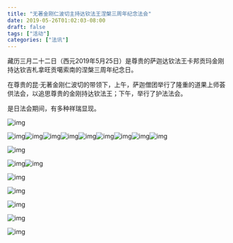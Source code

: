 ```yaml
---
title: "无著金刚仁波切主持达钦法王涅槃三周年纪念法会"
date: 2019-05-26T01:02:03-08:00
draft: false
tags: ["活动"]
categories: ["法讯"]
---
```


藏历三月二十二日（西元2019年5月25日）是尊贵的萨迦达钦法王卡邦贡玛金刚持达钦吉札拿旺贡噶索南的涅槃三周年纪念日。

在尊贵的昆·无著金刚仁波切的带领下，上午，萨迦僧团举行了隆重的道果上师荟供法会，以追思尊贵的金刚持达钦法王；下午，举行了护法法会。

是日法会期间，有多种祥瑞显现。

![img](https://mmbiz.qpic.cn/mmbiz_jpg/jZ6aUbzt6IQgmowp0ALusLTiaKIiaTuibzm4gdsx4BbTGZDZeSmN9HvIu82icHmqia6kUjBQZ9LqiarLLaMuFt8Pr0wA/640?wx_fmt=jpeg&wxfrom=5&wx_lazy=1&wx_co=1)

![img](https://mmbiz.qpic.cn/mmbiz_jpg/jZ6aUbzt6IQgmowp0ALusLTiaKIiaTuibzm4nN9JSAzqj1ficHLyuzSPfflb8aY6h3jlI25uRYUXd7QbLg1PFctDzA/640?wx_fmt=jpeg&wxfrom=5&wx_lazy=1&wx_co=1)![img](https://mmbiz.qpic.cn/mmbiz_jpg/jZ6aUbzt6IQgmowp0ALusLTiaKIiaTuibzmeDTbLXDSrLOmm7t7mWr9dGEiaric9picR4c2f6zAb863VWdGMwk0Uq6ng/640?wx_fmt=jpeg&wxfrom=5&wx_lazy=1&wx_co=1)![img](https://mmbiz.qpic.cn/mmbiz_jpg/jZ6aUbzt6IQgmowp0ALusLTiaKIiaTuibzmN8RJzPLxzMb3ypYSJ4RvjmYgiaficibGTic3gficHqKC0OARic14HqQ5TjYQ/640?wx_fmt=jpeg&wxfrom=5&wx_lazy=1&wx_co=1)![img](https://mmbiz.qpic.cn/mmbiz_jpg/jZ6aUbzt6IQgmowp0ALusLTiaKIiaTuibzmWoDCVGRtc7Tlyic4NMTJ9takoEoqTU7Tz90hohfF7KZbibcxE9fX89HQ/640?wx_fmt=jpeg&wxfrom=5&wx_lazy=1&wx_co=1)![img](https://mmbiz.qpic.cn/mmbiz_jpg/jZ6aUbzt6IQgmowp0ALusLTiaKIiaTuibzmdPuk1CjDQstTuyPrTphUQicpU2MrwBIVRrECYmiaQv8icMe81GTPoTibGQ/640?wx_fmt=jpeg&wxfrom=5&wx_lazy=1&wx_co=1)![img](https://mmbiz.qpic.cn/mmbiz_jpg/jZ6aUbzt6IQgmowp0ALusLTiaKIiaTuibzmiblOlBpYYRic9AracAUwOg2wlCUIfQicxJAtskFFBpEBu7xh1BwXLB7jQ/640?wx_fmt=jpeg&wxfrom=5&wx_lazy=1&wx_co=1)![img](https://mmbiz.qpic.cn/mmbiz_jpg/jZ6aUbzt6IQgmowp0ALusLTiaKIiaTuibzmSZHict2vgibIgF5AY3nlG3L9YbJzMZKiawqAOcF4oicz5M9kUdHzuTib8FA/640?wx_fmt=jpeg&wxfrom=5&wx_lazy=1&wx_co=1)![img](https://mmbiz.qpic.cn/mmbiz_jpg/jZ6aUbzt6IQgmowp0ALusLTiaKIiaTuibzmpKQ2IKRmvUwaaeMpj8CXSeAOsWmtMibzunC0Y7MmcIHR67BHdoIaxxg/640?wx_fmt=jpeg&wxfrom=5&wx_lazy=1&wx_co=1)![img](https://mmbiz.qpic.cn/mmbiz_jpg/jZ6aUbzt6IQgmowp0ALusLTiaKIiaTuibzmsmVB2b9eOzO6qQGzutNhibepXonUjGBT8hCUicJ9hoyCO3IYdp0vicO5g/640?wx_fmt=jpeg&wxfrom=5&wx_lazy=1&wx_co=1)

![img](https://mmbiz.qpic.cn/mmbiz_jpg/jZ6aUbzt6IQgmowp0ALusLTiaKIiaTuibzmjHDjwYYeUibMaOJWGm5KVCgC1IGw3ZhZjuia1KYcTiaqn0cR1Dx3NyEYg/640?wx_fmt=jpeg&wxfrom=5&wx_lazy=1&wx_co=1)

![img](https://mmbiz.qpic.cn/mmbiz_jpg/jZ6aUbzt6IQgmowp0ALusLTiaKIiaTuibzmqmxxkYQAPzhcuLsg6kjoqOk8AGHAPZ4aictuu8SQcaHW8yL5LEDCJag/640?wx_fmt=jpeg&wxfrom=5&wx_lazy=1&wx_co=1)![img](https://mmbiz.qpic.cn/mmbiz_jpg/jZ6aUbzt6IQgmowp0ALusLTiaKIiaTuibzmI7AcMM5Rqicla06IG4ccwH1yQZItEJsibQJ8riaqd9NBbp6WxAtGo7ehA/640?wx_fmt=jpeg&wxfrom=5&wx_lazy=1&wx_co=1)

![img](https://mmbiz.qpic.cn/mmbiz_jpg/jZ6aUbzt6IQgmowp0ALusLTiaKIiaTuibzmyAiaT4ypq9bx86TSAjrJj21cpwPXy62UAxzMnq3RMLnIpNiaib5TcSibMA/640?wx_fmt=jpeg&wxfrom=5&wx_lazy=1&wx_co=1)

![img](https://mmbiz.qpic.cn/mmbiz_jpg/jZ6aUbzt6IQgmowp0ALusLTiaKIiaTuibzmgYSxnGx4QOetFico5rw9nbuRySUagU41mLz6YQDmVmhKic5TWc37jrfw/640?wx_fmt=jpeg&wxfrom=5&wx_lazy=1&wx_co=1)

![img](https://mmbiz.qpic.cn/mmbiz_jpg/jZ6aUbzt6IQgmowp0ALusLTiaKIiaTuibzmibjI1p24J2pBlr2phJOumLFjyy1wyDLtbK5zMsttcBMBG65B72KddYA/640?wx_fmt=jpeg&wxfrom=5&wx_lazy=1&wx_co=1)

![img](https://mmbiz.qpic.cn/mmbiz_jpg/jZ6aUbzt6IQgmowp0ALusLTiaKIiaTuibzmBJNGDfTIxOCgJhl5OPZ8TticClzXlPzPVyOLicZFSE6aELrb1ZVrWILA/640?wx_fmt=jpeg&wxfrom=5&wx_lazy=1&wx_co=1)

![img](https://mmbiz.qpic.cn/mmbiz_jpg/jZ6aUbzt6IQgmowp0ALusLTiaKIiaTuibzmYJ0yIauh4c1qITBSby09dclpP9R0ws7GWPGwllRcQPdSf5icq8tKMsg/640?wx_fmt=jpeg&wxfrom=5&wx_lazy=1&wx_co=1)






